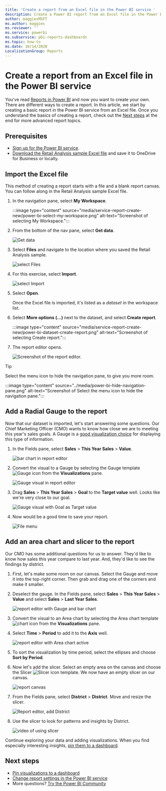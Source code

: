 ```yaml
---
title: 'Create a report from an Excel file in the Power BI service '
description: Create a Power BI report from an Excel file in the Power BI service.
author: maggiesMSFT
ms.author: maggies
ms.reviewer: ''
ms.service: powerbi
ms.subservice: pbi-reports-dashboards
ms.topic: how-to
ms.date: 10/14/2020
LocalizationGroup: Reports
---
```

# Create a report from an Excel file in the Power BI service
You've read [Reports in Power BI](../consumer/end-user-reports.md) and now you want to create your own. There are different ways to create a report. In this article, we start by creating a basic report in the Power BI service from an Excel file. Once you understand the basics of creating a report, check out the [Next steps](#next-steps) at the end for more advanced report topics.  

## Prerequisites
- [Sign up for the Power BI service](../fundamentals/service-self-service-signup-for-power-bi.md). 
- [Download the Retail Analysis sample Excel file](https://go.microsoft.com/fwlink/?LinkId=529778) and save it to OneDrive for Business or locally.

## Import the Excel file
This method of creating a report starts with a file and a blank report canvas. You can follow along in the Retail Analysis sample Excel file.

1. In the navigation pane, select **My Workspace**.
   
   :::image type="content" source="media/service-report-create-new/power-bi-select-my-workspace.png" alt-text="Screenshot of selecting My Workspace.":::
2. From the bottom of the nav pane, select **Get data**.
   
   ![Get data](media/service-report-create-new/power-bi-get-data3.png)
3. Select **Files** and navigate to the location where you saved the Retail Analysis sample.
   
    ![select Files](media/service-report-create-new/power-bi-select-files.png)
4. For this exercise, select **Import**.
   
   ![select Import](media/service-report-create-new/power-bi-import.png)
5. Select **Open**.

   Once the Excel file is imported, it's listed as a *dataset* in the workspace list.

1. Select **More options (...)** next to the dataset, and select **Create report**.
   
   :::image type="content" source="media/service-report-create-new/power-bi-dataset-create-report.png" alt-text="Screenshot of selecting Create report.":::
6. The report editor opens. 
   
   ![Screenshot of the report editor.](media/service-report-create-new/power-bi-blank-report.png)

> [!TIP]
> Select the menu icon to hide the navigation pane, to give you more room.
> 
> :::image type="content" source="../media/power-bi-hide-navigation-pane.png" alt-text="Screenshot of Select the menu icon to hide the navigation pane.":::


## Add a Radial Gauge to the report
Now that our dataset is imported, let's start answering some questions.  Our Chief Marketing Officer (CMO) wants to know how close we are to meeting this year's sales goals. A Gauge is a [good visualization choice](../visuals/power-bi-report-visualizations.md) for displaying this type of information.

1. In the Fields pane, select **Sales** > **This Year Sales** > **Value**.
   
    ![bar chart in report editor](media/service-report-create-new/power-bi-report-step1.png)
2. Convert the visual to a Gauge by selecting the Gauge template ![Gauge icon](media/service-report-create-new/powerbi-gauge-icon.png) from the **Visualizations** pane.
   
    ![Gauge visual in report editor](media/service-report-create-new/power-bi-report-step2.png)
3. Drag **Sales** > **This Year Sales** > **Goal** to the **Target value** well. Looks like we're very close to our goal.
   
    ![Gauge visual with Goal as Target value](media/service-report-create-new/power-bi-report-step3.png)
4. Now would be a good time to save your report.
   
   ![File menu](media/service-report-create-new/powerbi-save.png)

## Add an area chart and slicer to the report
Our CMO has some additional questions for us to answer. They'd like to know how sales this year compare to last year. And, they'd like to see the findings by district.

1. First, let's make some room on our canvas. Select the Gauge and move it into the top-right corner. Then grab and drag one of the corners and make it smaller.
2. Deselect the gauge. In the Fields pane, select **Sales** > **This Year Sales** > **Value** and select **Sales** > **Last Year Sales**.
   
    ![report editor with Gauge and bar chart](media/service-report-create-new/power-bi-report-step4.png)
3. Convert the visual to an Area chart by selecting the Area chart template ![chart icon](media/service-report-create-new/power-bi-areachart-icon.png) from the **Visualizations** pane.
4. Select **Time** > **Period** to add it to the **Axis** well.
   
    ![report editor with Area chart active](media/service-report-create-new/power-bi-report-step5.png)
5. To sort the visualization by time period, select the ellipses and choose **Sort by Period**.
6. Now let's add the slicer. Select an empty area on the canvas and choose the Slicer ![Slicer icon](media/service-report-create-new/power-bi-slicer-icon.png) template. We now have an empty slicer on our canvas.
   
    ![report canvas](media/service-report-create-new/power-bi-report-step6.png)    
7. From the Fields pane, select **District** > **District**. Move and resize the slicer.
   
    ![Report editor, add District](media/service-report-create-new/power-bi-report-step7.png)  
8. Use the slicer to look for patterns and insights by District.
   
   ![video of using slicer](media/service-report-create-new/power-bi-slicer-video2.gif)  

Continue exploring your data and adding visualizations. When you find especially interesting insights, [pin them to a dashboard](service-dashboard-pin-tile-from-report.md).

## Next steps

* [Pin visualizations to a dashboard](service-dashboard-pin-tile-from-report.md)
* [Change report settings in the Power BI service](power-bi-report-settings.md)
* More questions? [Try the Power BI Community](https://community.powerbi.com/)
